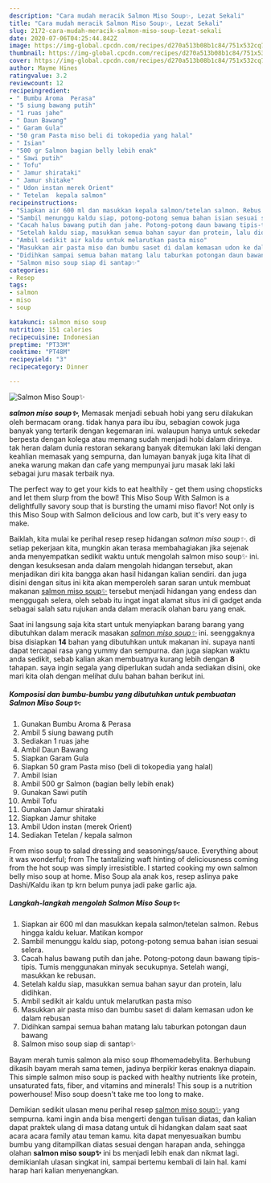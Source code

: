 ```yaml
---
description: "Cara mudah meracik Salmon Miso Soup✨, Lezat Sekali"
title: "Cara mudah meracik Salmon Miso Soup✨, Lezat Sekali"
slug: 2172-cara-mudah-meracik-salmon-miso-soup-lezat-sekali
date: 2020-07-06T04:25:44.842Z
image: https://img-global.cpcdn.com/recipes/d270a513b08b1c84/751x532cq70/salmon-miso-soup✨-foto-resep-utama.jpg
thumbnail: https://img-global.cpcdn.com/recipes/d270a513b08b1c84/751x532cq70/salmon-miso-soup✨-foto-resep-utama.jpg
cover: https://img-global.cpcdn.com/recipes/d270a513b08b1c84/751x532cq70/salmon-miso-soup✨-foto-resep-utama.jpg
author: Mayme Hines
ratingvalue: 3.2
reviewcount: 12
recipeingredient:
- " Bumbu Aroma  Perasa"
- "5 siung bawang putih"
- "1 ruas jahe"
- " Daun Bawang"
- " Garam Gula"
- "50 gram Pasta miso beli di tokopedia yang halal"
- " Isian"
- "500 gr Salmon bagian belly lebih enak"
- " Sawi putih"
- " Tofu"
- " Jamur shirataki"
- " Jamur shitake"
- " Udon instan merek Orient"
- " Tetelan  kepala salmon"
recipeinstructions:
- "Siapkan air 600 ml dan masukkan kepala salmon/tetelan salmon. Rebus hingga kaldu keluar. Matikan kompor"
- "Sambil menunggu kaldu siap, potong-potong semua bahan isian sesuai selera."
- "Cacah halus bawang putih dan jahe. Potong-potong daun bawang tipis-tipis. Tumis menggunakan minyak secukupnya. Setelah wangi, masukkan ke rebusan."
- "Setelah kaldu siap, masukkan semua bahan sayur dan protein, lalu didihkan."
- "Ambil sedikit air kaldu untuk melarutkan pasta miso"
- "Masukkan air pasta miso dan bumbu saset di dalam kemasan udon ke dalam rebusan"
- "Didihkan sampai semua bahan matang lalu taburkan potongan daun bawang"
- "Salmon miso soup siap di santap✨"
categories:
- Resep
tags:
- salmon
- miso
- soup

katakunci: salmon miso soup 
nutrition: 151 calories
recipecuisine: Indonesian
preptime: "PT33M"
cooktime: "PT48M"
recipeyield: "3"
recipecategory: Dinner

---
```



![Salmon Miso Soup✨](https://img-global.cpcdn.com/recipes/d270a513b08b1c84/751x532cq70/salmon-miso-soup✨-foto-resep-utama.jpg)

<b><i>salmon miso soup✨</i></b>, Memasak menjadi sebuah hobi yang seru dilakukan oleh bermacam orang. tidak hanya para ibu ibu, sebagian cowok juga banyak yang tertarik dengan kegemaran ini. walaupun hanya untuk sekedar berpesta dengan kolega atau memang sudah menjadi hobi dalam dirinya. tak heran dalam dunia restoran sekarang banyak ditemukan laki laki dengan keahlian memasak yang sempurna, dan lumayan banyak juga kita lihat di aneka warung makan dan cafe yang mempunyai juru masak laki laki sebagai juru masak terbaik nya.

The perfect way to get your kids to eat healthily - get them using chopsticks and let them slurp from the bowl! This Miso Soup With Salmon is a delightfully savory soup that is bursting the umami miso flavor! Not only is this Miso Soup with Salmon delicious and low carb, but it&#39;s very easy to make.

Baiklah, kita mulai ke perihal resep resep hidangan <i>salmon miso soup✨</i>. di setiap pekerjaan kita, mungkin akan terasa membahagiakan jika sejenak anda menyempatkan sedikit waktu untuk mengolah salmon miso soup✨ ini. dengan kesuksesan anda dalam mengolah hidangan tersebut, akan menjadikan diri kita bangga akan hasil hidangan kalian sendiri. dan juga disini dengan situs ini kita akan memperoleh saran saran untuk membuat makanan <u>salmon miso soup✨</u> tersebut menjadi hidangan yang endess dan menggugah selera, oleh sebab itu ingat ingat alamat situs ini di gadget anda sebagai salah satu rujukan anda dalam meracik olahan baru yang enak.


Saat ini langsung saja kita start untuk menyiapkan barang barang yang dibutuhkan dalam meracik masakan <u><i>salmon miso soup✨</i></u> ini. seenggaknya bisa disiapkan <b>14</b> bahan yang dibutuhkan untuk makanan ini. supaya nanti dapat tercapai rasa yang yummy dan sempurna. dan juga siapkan waktu anda sedikit, sebab kalian akan membuatnya kurang lebih dengan <b>8</b> tahapan. saya ingin segala yang diperlukan sudah anda sediakan disini, oke mari kita olah dengan melihat dulu bahan bahan berikut ini.

<!--inarticleads1-->

##### Komposisi dan bumbu-bumbu yang dibutuhkan untuk pembuatan Salmon Miso Soup✨:

1. Gunakan  Bumbu Aroma &amp; Perasa
1. Ambil 5 siung bawang putih
1. Sediakan 1 ruas jahe
1. Ambil  Daun Bawang
1. Siapkan  Garam Gula
1. Siapkan 50 gram Pasta miso (beli di tokopedia yang halal)
1. Ambil  Isian
1. Ambil 500 gr Salmon (bagian belly lebih enak)
1. Gunakan  Sawi putih
1. Ambil  Tofu
1. Gunakan  Jamur shirataki
1. Siapkan  Jamur shitake
1. Ambil  Udon instan (merek Orient)
1. Sediakan  Tetelan / kepala salmon


From miso soup to salad dressing and seasonings/sauce. Everything about it was wonderful; from The tantalizing waft hinting of deliciousness coming from the hot soup was simply irresistible. I started cooking my own salmon belly miso soup at home. Miso Soup ala anak kos, resep aslinya pake Dashi/Kaldu ikan tp krn belum punya jadi pake garlic aja. 

<!--inarticleads2-->

##### Langkah-langkah mengolah Salmon Miso Soup✨:

1. Siapkan air 600 ml dan masukkan kepala salmon/tetelan salmon. Rebus hingga kaldu keluar. Matikan kompor
1. Sambil menunggu kaldu siap, potong-potong semua bahan isian sesuai selera.
1. Cacah halus bawang putih dan jahe. Potong-potong daun bawang tipis-tipis. Tumis menggunakan minyak secukupnya. Setelah wangi, masukkan ke rebusan.
1. Setelah kaldu siap, masukkan semua bahan sayur dan protein, lalu didihkan.
1. Ambil sedikit air kaldu untuk melarutkan pasta miso
1. Masukkan air pasta miso dan bumbu saset di dalam kemasan udon ke dalam rebusan
1. Didihkan sampai semua bahan matang lalu taburkan potongan daun bawang
1. Salmon miso soup siap di santap✨


Bayam merah tumis salmon ala miso soup #homemadebylita. Berhubung dikasih bayam merah sama temen, jadinya berpikir keras enaknya diapain. This simple salmon miso soup is packed with healthy nutrients like protein, unsaturated fats, fiber, and vitamins and minerals! This soup is a nutrition powerhouse! Miso soup doesn&#39;t take me too long to make. 

Demikian sedikit ulasan menu perihal resep <u>salmon miso soup✨</u> yang sempurna. kami ingin anda bisa mengerti dengan tulisan diatas, dan kalian dapat praktek ulang di masa datang untuk di hidangkan dalam saat saat acara acara family atau teman kamu. kita dapat menyesuaikan bumbu bumbu yang ditampilkan diatas sesuai dengan harapan anda, sehingga olahan <b>salmon miso soup✨</b> ini bs menjadi lebih enak dan nikmat lagi. demikianlah ulasan singkat ini, sampai bertemu kembali di lain hal. kami harap hari kalian menyenangkan.
